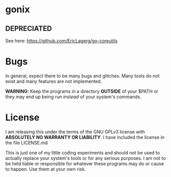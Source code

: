 # gonix
## DEPRECIATED
See here:
https://github.com/EricLagerg/go-coreutils

# Bugs
In general, expect there to be many bugs and glitches.
Many tools do not exist and many features are not implemented.

**WARNING:** Keep the programs in a directory **OUTSIDE** of your $PATH or they may end up being run *instead* of your system's commands.

# License
I am releasing this under the terms of the GNU GPLv3 license with **ABSOLUTELY NO WARRANTY OR LIABILITY**.
I have included the license in the file LICENSE.md

This is just one of my little coding experiments and should not be used to actually replace your system's tools or for any serious purposes.
I am not to be held liable or responsible for whatever these programs may do or cause to happen. Use them at your own risk.
